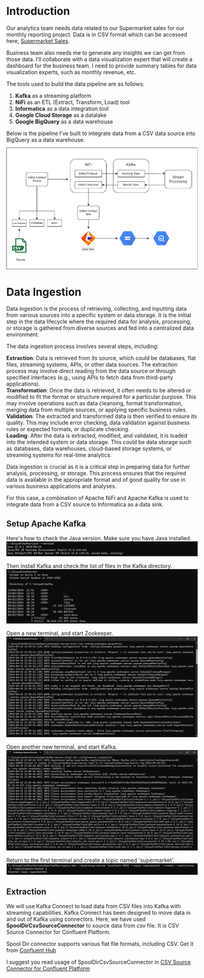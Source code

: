 # Introduction
Our analytics team needs data related to our Supermarket sales for our monthly reporting project. Data is in CSV format which can be accessed here, [Supermarket Sales](https://www.kaggle.com/datasets/aungpyaeap/supermarket-sales). 

Business team also needs me to generate any insights we can get from those data. I’ll collaborate with a data visualization expert that will create a dashboard for the business team. I need to provide summary tables for data visualization experts, such as monthly revenue, etc.

The tools used to build the data pipeline are as follows:

1. **Kafka** as a streaming platform
2. **NiFi** as an ETL (Extract, Transform, Load) tool
3. **Informatica** as a data integration tool
4. **Google Cloud Storage** as a datalake
5. **Google BigQuery** as a data warehouse


Below is the pipeline I've built to integrate data from a CSV data source into BigQuery as a data warehouse:
![Pipeline](https://github.com/aisyahputami/supermarket-sales/blob/main/weekly_assignment-2-pipeline.png)

# Data Ingestion
Data ingestion is the process of retrieving, collecting, and inputting data from various sources into a specific system or data storage. It is the initial step in the data lifecycle where the required data for analysis, processing, or storage is gathered from diverse sources and fed into a centralized data environment.

The data ingestion process involves several steps, including:

**Extraction**: Data is retrieved from its source, which could be databases, flat files, streaming systems, APIs, or other data sources. The extraction process may involve direct reading from the data source or through specified interfaces (e.g., using APIs to fetch data from third-party applications).<br>
**Transformation**: Once the data is retrieved, it often needs to be altered or modified to fit the format or structure required for a particular purpose. This may involve operations such as data cleansing, format transformation, merging data from multiple sources, or applying specific business rules.<br>
**Validation**: The extracted and transformed data is then verified to ensure its quality. This may include error checking, data validation against business rules or expected formats, or duplicate checking.<br>
**Loading**: After the data is extracted, modified, and validated, it is loaded into the intended system or data storage. This could be data storage such as databases, data warehouses, cloud-based storage systems, or streaming systems for real-time analytics.

Data ingestion is crucial as it is a critical step in preparing data for further analysis, processing, or storage. This process ensures that the required data is available in the appropriate format and of good quality for use in various business applications and analyses.

For this case, a combination of Apache NiFi and Apache Kafka is used to integrate data from a CSV source to Informatica as a data sink.

## Setup Apache Kafka
Here's how to check the Java version. Make sure you have Java installed.
![Java version](https://github.com/aisyahputami/supermarket-sales/blob/main/kafka-setup/java-version.png)

Then install Kafka and check the list of files in the Kafka directory.
![Kafka File Directory](https://github.com/aisyahputami/supermarket-sales/blob/main/kafka-setup/kafka-file-directory.png)

Open a new terminal, and start Zookeeper.
![Start Zookeeper](https://github.com/aisyahputami/supermarket-sales/blob/main/kafka-setup/start-zookeeper.png)

Open another new terminal, and start Kafka.
![Start Kafka](https://github.com/aisyahputami/supermarket-sales/blob/main/kafka-setup/start-kafka.png)


Return to the first terminal and create a topic named 'supermarket'.
![Supermarket Topic](https://github.com/aisyahputami/supermarket-sales/blob/main/kafka-setup/create-supermarket-topic.png)


## Extraction
We will use Kafka Connect to load data from CSV files into Kafka with streaming capabilities. Kafka Connect has been designed to move data in and out of Kafka using connectors. Here, we have used **SpoolDirCsvSourceConnector** to source data from csv file. It is CSV Source Connector for Confluent Platform.

Spool Dir connector supports various flat file formats, including CSV. Get it from [Confluent Hub](https://www.confluent.io/hub/jcustenborder/kafka-connect-spooldir)

I suggest you read usage of SpoolDirCsvSourceConnector in
[CSV Source Connector for Confluent Platform](https://docs.confluent.io/kafka-connectors/spooldir/current/connectors/csv_source_connector.html)



